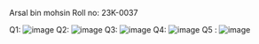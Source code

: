 Arsal bin mohsin 
Roll no: 23K-0037

Q1: ![image](https://github.com/Arsal-Here/Pf-Fall-23/assets/142867447/5585cbb1-c53d-4f29-97c5-760b11d3c6d3)
Q2: ![image](https://github.com/Arsal-Here/Pf-Fall-23/assets/142867447/83d4d22d-15ed-4a01-9972-5b787da5f228)
Q3: ![image](https://github.com/Arsal-Here/Pf-Fall-23/assets/142867447/72c6b3b0-9d4d-4a11-b508-183e5fe4ab8b)
Q4: ![image](https://github.com/Arsal-Here/Pf-Fall-23/assets/142867447/74e8edc8-cfeb-4559-bc6b-04cfe9437efd)
Q5 : ![image](https://github.com/Arsal-Here/Pf-Fall-23/assets/142867447/3ad43a86-a09c-46ae-a426-3125168c62f4)

